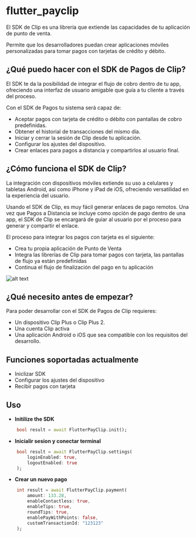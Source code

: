# flutter_payclip


El SDK de Clip es una librería que extiende las capacidades de tu aplicación de punto de venta.

Permite que los desarrolladores puedan crear aplicaciones móviles personalizadas para tomar pagos con tarjetas de crédito y débito.

## ¿Qué puedo hacer con el SDK de Pagos de Clip?

El SDK te da la posibilidad de integrar el flujo de cobro dentro de tu app, ofreciendo una interfaz de usuario amigable que guía a tu cliente a través del proceso.

Con el SDK de Pagos tu sistema será capaz de:

- Aceptar pagos con tarjeta de crédito o débito con pantallas de cobro predefinidas.
- Obtener el historial de transacciones del mismo día.
- Iniciar y cerrar la sesión de Clip desde tu aplicación.
- Configurar los ajustes del dispositivo.
- Crear enlaces para pagos a distancia y compartirlos al usuario final.

## ¿Cómo funciona el SDK de Clip?

La integración con dispositivos móviles extiende su uso a celulares y tabletas Android, así como iPhone y iPad de iOS, ofreciendo versatilidad en la experiencia del usuario.

Usando el SDK de Clip, es muy fácil generar enlaces de pago remotos. Una vez que Pagos a Distancia se incluye como opción de pago dentro de una app, el SDK de Clip se encargará de guiar al usuario por el proceso para generar y compartir el enlace.

El proceso para integrar los pagos con tarjeta es el siguiente:

- Crea tu propia aplicación de Punto de Venta
- Integra las librerías de Clip para tomar pagos con tarjeta, las pantallas de flujo ya están predefinidas
- Continua el flujo de finalización del pago en tu aplicación

![alt text](https://files.readme.io/7f985c4-sdk.png)

## ¿Qué necesito antes de empezar?

Para poder desarrollar con el SDK de Pagos de Clip requieres:

- Un dispositivo Clip Plus o Clip Plus 2.
- Una cuenta Clip activa
- Una aplicación Android o iOS que sea compatible con los requisitos del desarrollo.

## Funciones soportadas actualmente
- Iniclizar SDK
- Configurar los ajustes del dispositivo
- Recibir pagos con tarjeta

## Uso

- **Initilize the SDK**
```dart
    bool result = await FlutterPayClip.init();
```

- **Inicialir sesion y conectar terminal**
```dart
    bool result = await FlutterPayClip.settings(
        loginEnabled: true, 
        logoutEnabled: true
    );
```

- **Crear un nuevo pago**
```dart
    int result = await FlutterPayClip.payment(
        amount: 133.28, 
        enableContactless: true, 
        enableTips: true, 
        roundTips: true, 
        enablePayWithPoints: false, 
        customTransactionId: "123123"
    );
```